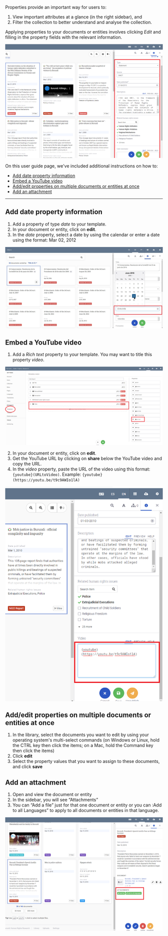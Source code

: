 Properties provide an important way for users to: 
1. View important attributes at a glance (in the right sidebar), and 
2. Filter the collection to better understand and analyse the collection.

Applying properties to your documents or entities involves clicking _Edit_ and filling in the property fields with the relevant information. 

![](https://github.com/quincywiele/HURIDOCS-User-Manuals/blob/master/addprops.png)

On this user guide page, we've included additional instructions on how to:

* [Add date property information](https://github.com/huridocs/uwazi/wiki/Apply-properties#add-date-property-information)
* [Embed a YouTube video](https://github.com/huridocs/uwazi/wiki/Apply-properties#embed-a-youtube-video)
* [Add/edit properties on multiple documents or entities at once](https://github.com/huridocs/uwazi/wiki/Apply-properties#addedit-properties-on-multiple-documents-or-entities-at-once)
* [Add an attachment](https://github.com/huridocs/uwazi/wiki/Apply-properties#add-an-attachment)

***

## Add date property information
1. Add a property of type _date_ to your template. 
2. In your document or entity, click on **edit**.
3. In the _date_ property, select a date by using the calendar or enter a date using the format: Mar 02, 2012

![](https://github.com/quincywiele/HURIDOCS-User-Manuals/blob/master/date%20props.jpg)

## Embed a YouTube video
1. Add a _Rich text_ property to your template. You may want to title this property _video_. 

![](https://github.com/quincywiele/HURIDOCS-User-Manuals/blob/master/youtubevideo1.png)

2. In your document or entity, click on **edit**. 
3. Get the YouTube URL by clicking on **share** below the YouTube video and copy the URL.
4. In the _video_ property, paste the URL of the video using this format: `{youtube}(URLtoVideo)`. Example: `{youtube}(https://youtu.be/t9c9AWIo1lA)`

![](https://github.com/quincywiele/HURIDOCS-User-Manuals/blob/master/youtubevideo3.png)


## Add/edit properties on multiple documents or entities at once
1. In the library, select the documents you want to edit by using your operating system's multi-select commands (on Windows or Linux, hold the CTRL key then click the items; on a Mac, hold the Command key then click the items)
2. Click **edit**
3. Select the property values that you want to assign to these documents, and click **save**



## Add an attachment
1. Open and view the document or entity
2. In the sidebar, you will see “Attachments”
3. You can “Add a file” just for that one document or entity or you can :Add to all Languages” to apply to all documents or entities in that language. 

![](https://github.com/quincywiele/HURIDOCS-User-Manuals/blob/master/attachments1.png)
